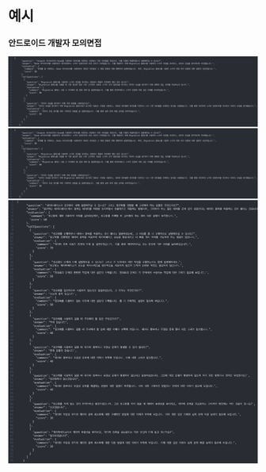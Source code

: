 # 예시

### 안드로이드 개발자 모의면접

![Alt text](./image-3.png)
![Alt text](./image-2.png)
![Alt text](./image-1.png)
